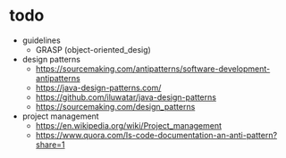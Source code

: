 # todo

- guidelines
  - GRASP (object-oriented_desig)
- design patterns
  - https://sourcemaking.com/antipatterns/software-development-antipatterns
  - https://java-design-patterns.com/
  - https://github.com/iluwatar/java-design-patterns
  - https://sourcemaking.com/design_patterns
- project management
  - https://en.wikipedia.org/wiki/Project_management
  - https://www.quora.com/Is-code-documentation-an-anti-pattern?share=1